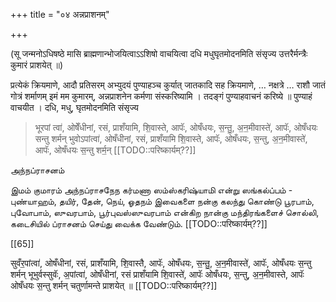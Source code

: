 +++
title = "०४ अन्नप्राशनम्"

+++

(सू जन्मनोऽधिषष्ठे मासि ब्राह्मणान्भोजयित्वाऽऽशिषो वाचयित्वा दधि मधुघृतमोदनमिति संसृज्य उत्तरैर्मन्त्रैः कुमारं प्राशयेत् ॥)

प्रत्येकं क्रियमाणे, आदौ प्रतिसरम् अभ्युदयं पुण्याहञ्च कुर्यात् जातकादि सह क्रियमाणे, … नक्षत्रे … राशौ जातं गोत्रं शर्माणम् इमं मम कुमारम्, अन्नप्राशनेन कर्मणा संस्करिष्यामि । तदङ्गं पुण्याहवाचनं करिष्ये ॥ पुण्याहं वाचयीत । दधि, मधु, घृतमोदनमिति संसृज्य 

> भूरपां त्वा॑, ओषेँधीनां, रसं, प्राशँयामि, शि॒वास्ते, आपॅः, ओषँधयः, स॒न्तु॒, अ॒न॒मीवास्ते॑, आपॅः, ओषँधयः सन्तु शर्मन् भुवोऽपांत्वा॑, ओषँधीनां, रसं, प्राशँयामि शि॒वास्ते, आपॅः, ओषँधयः, स॒न्तु, अ॒न॒मीवास्ते॑, आपॅः, ओषँधयः स॒न्तु शर्म॒न् [[TODO::परिष्कार्यम्??]]

அந்நப்ராசனம்

இமம் குமாரம் அந்நப்ராசநேந கர்மணா ஸம்ஸ்கரிஷ்யாமி என்று ஸங்கல்ப்பம் - புண்யாஹம், தயிர், தேன், நெய், ஓதநம் இவைகளை நன்கு கலந்து கொண்டு பூரபாம், புவோபாம், ஸுவரபாம், பூர்புவஸ்ஸுவரபாம் என்கிற நான்கு மந்திரங்களைச் சொல்லி, கடைசியில் ப்ராசனம் செய்து வைக்க வேண்டும். [[TODO::परिष्कार्यम्??]]

[[65]]

सुवँर॒पांत्वा॑, ओषँधीनां, रसं, प्राशँयामि, शि॒वास्तै, आपॅः, ओषँधयः, स॒न्तु॒, अ॒न॒मीवास्ते॑, आपॅः, ओषँधयः स॒न्तु शर्मन् भूभुर्वस्सुवॅः, अ॒पांत्वा॑, ओषँधीनां, रसं प्राशँयामि शि॒वास्ते॑, आपॅः ओषँधयः, स॒न्तु, अ॒न॒मीवास्ते, आपॅः ओषँधयः स॒न्तु शर्मन् चतुर्णामन्ते प्राशयेत् ॥ [[TODO::परिष्कार्यम्??]]